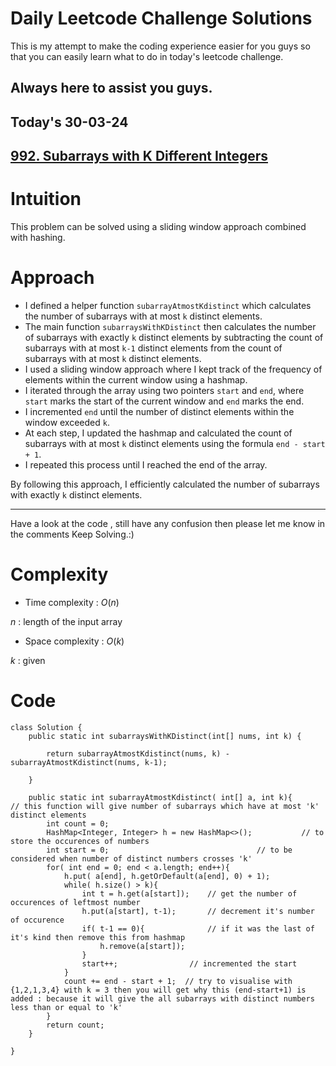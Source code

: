 # Daily Leetcode Challenge Solutions

This is my attempt to make the coding experience easier for you guys so that you can easily learn what to do in today's leetcode challenge.

## Always here to assist you guys.

## Today's 30-03-24

## [992. Subarrays with K Different Integers](https://leetcode.com/problems/subarrays-with-k-different-integers/description/?envType=daily-question&envId=2024-03-30)

# Intuition
<!-- Describe your first thoughts on how to solve this problem. -->
This problem can be solved using a sliding window approach combined with hashing.
# Approach
<!-- Describe your approach to solving the problem. -->
- I defined a helper function `subarrayAtmostKdistinct` which calculates the number of subarrays with at most `k` distinct elements.
- The main function `subarraysWithKDistinct` then calculates the number of subarrays with exactly `k` distinct elements by subtracting the count of subarrays with at most `k-1` distinct elements from the count of subarrays with at most `k` distinct elements.
- I used a sliding window approach where I kept track of the frequency of elements within the current window using a hashmap.
- I iterated through the array using two pointers `start` and `end`, where `start` marks the start of the current window and `end` marks the end.
- I incremented `end` until the number of distinct elements within the window exceeded `k`.
- At each step, I updated the hashmap and calculated the count of subarrays with at most `k` distinct elements using the formula `end - start + 1`.
- I repeated this process until I reached the end of the array.

By following this approach, I efficiently calculated the number of subarrays with exactly `k` distinct elements.

--- 
Have a look at the code , still have any confusion then please let me know in the comments
Keep Solving.:)
# Complexity
- Time complexity : $O(n)$
<!-- Add your time complexity here, e.g. $$O(n)$$ -->
$n$ : length of the input array
- Space complexity : $O(k)$
<!-- Add your space complexity here, e.g. $$O(n)$$ -->
$k$ : given
# Code
```
class Solution {
    public static int subarraysWithKDistinct(int[] nums, int k) {

        return subarrayAtmostKdistinct(nums, k) - subarrayAtmostKdistinct(nums, k-1);
        
    }

    public static int subarrayAtmostKdistinct( int[] a, int k){      // this function will give number of subarrays which have at most 'k' distinct elements
        int count = 0; 
        HashMap<Integer, Integer> h = new HashMap<>();           // to store the occurences of numbers
        int start = 0;                                 // to be considered when number of distinct numbers crosses 'k'
        for( int end = 0; end < a.length; end++){
            h.put( a[end], h.getOrDefault(a[end], 0) + 1);  
            while( h.size() > k){
                int t = h.get(a[start]);    // get the number of occurences of leftmost number
                h.put(a[start], t-1);       // decrement it's number of occurence
                if( t-1 == 0){              // if it was the last of it's kind then remove this from hashmap
                    h.remove(a[start]);
                } 
                start++;                // incremented the start
            }
            count += end - start + 1;  // try to visualise with {1,2,1,3,4} with k = 3 then you will get why this (end-start+1) is added : because it will give the all subarrays with distinct numbers less than or equal to 'k'
        }
        return count;
    }

}
```
